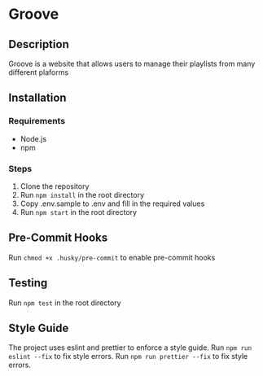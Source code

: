 # Groove

## Description

Groove is a website that allows users to manage their playlists from many different plaforms

## Installation

### Requirements

- Node.js
- npm

### Steps

1. Clone the repository
2. Run `npm install` in the root directory
3. Copy .env.sample to .env and fill in the required values
4. Run `npm start` in the root directory

## Pre-Commit Hooks

Run `chmod +x .husky/pre-commit` to enable pre-commit hooks

## Testing

Run `npm test` in the root directory

## Style Guide

The project uses eslint and prettier to enforce a style guide.
Run `npm run eslint --fix` to fix style errors.
Run `npm run prettier --fix` to fix style errors.

